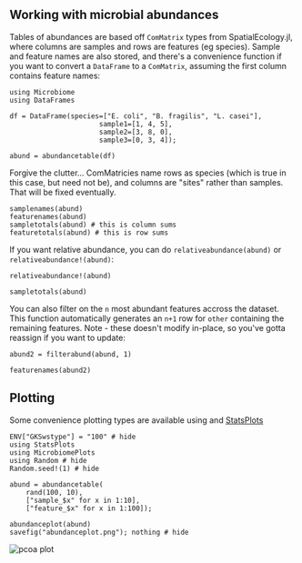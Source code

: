 ## Working with microbial abundances

Tables of abundances are based off `ComMatrix` types from SpatialEcology.jl,
where columns are samples and rows are features (eg species). Sample and feature
names are also stored, and there's a convenience function if you want to convert
a `DataFrame` to a `ComMatrix`, assuming the first column contains feature
names:

```@example 1
using Microbiome
using DataFrames

df = DataFrame(species=["E. coli", "B. fragilis", "L. casei"],
                      sample1=[1, 4, 5],
                      sample2=[3, 8, 0],
                      sample3=[0, 3, 4]);

abund = abundancetable(df)
```

Forgive the clutter... ComMatricies name rows as species (which is true in this
case, but need not be), and columns are "sites" rather than samples. That will
be fixed eventually.

```@example 1
samplenames(abund)
featurenames(abund)
sampletotals(abund) # this is column sums
featuretotals(abund) # this is row sums
```

If you want relative abundance, you can do `relativeabundance(abund)` or
`relativeabundance!(abund)`:

```@example 1
relativeabundance!(abund)

sampletotals(abund)
```

You can also filter on the `n` most abundant features accross the dataset. This
function automatically generates an `n+1` row for `other` containing the
remaining features. Note - these doesn't modify in-place, so you've gotta
reassign if you want to update:

```@example 1
abund2 = filterabund(abund, 1)

featurenames(abund2)
```

## Plotting

Some convenience plotting types are available using  and
[StatsPlots](https://github.com/juliaplots/StatsPlots.jl)

```@example 1
ENV["GKSwstype"] = "100" # hide
using StatsPlots
using MicrobiomePlots
using Random # hide
Random.seed!(1) # hide

abund = abundancetable(
    rand(100, 10),
    ["sample_$x" for x in 1:10],
    ["feature_$x" for x in 1:100]);

abundanceplot(abund)
savefig("abundanceplot.png"); nothing # hide
```

![pcoa plot](./abundanceplot.png)
